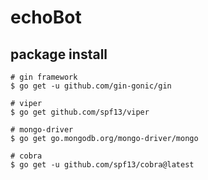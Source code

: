 # echoBot



## package install
```shell
# gin framework
$ go get -u github.com/gin-gonic/gin

# viper
$ go get github.com/spf13/viper

# mongo-driver
$ go get go.mongodb.org/mongo-driver/mongo

# cobra
$ go get -u github.com/spf13/cobra@latest
```
